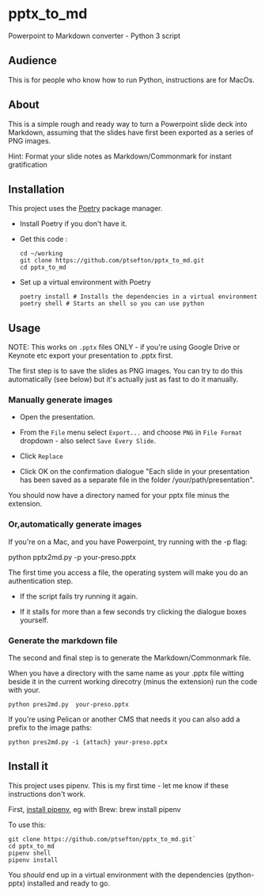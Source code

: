 # pptx_to_md

Powerpoint to Markdown converter - Python 3 script


## Audience

This is for people who know how to run Python, instructions are for MacOs.

## About 

This is a simple rough and ready way to turn a Powerpoint slide deck into Markdown, assuming that the slides have first been exported as a series of PNG images.

Hint: Format your slide notes as Markdown/Commonmark for instant gratification

## Installation

This project uses the [Poetry](https://python-poetry.org/) package manager. 

* Install Poetry if you don't have it.

* Get this code :
   ```
   cd ~/working
   git clone https://github.com/ptsefton/pptx_to_md.git
   cd pptx_to_md
   ```

* Set up a virtual environment with Poetry
  ```
  poetry install # Installs the dependencies in a virtual environment
  poetry shell # Starts an shell so you can use python
  ```

## Usage

NOTE: This works on `.pptx` files ONLY - if you're using Google Drive or Keynote etc export your presentation to .pptx first.

The first step is to save the slides as PNG images. You can try to do this automatically (see below) but it's actually just as fast to do it manually.

### Manually generate images

* Open the presentation.

* From the `File` menu select `Export...` and choose `PNG` in `File Format` dropdown - also select `Save Every Slide`.

*  Click `Replace`

* Click OK on the confirmation dialogue "Each slide in your presentation has been saved as a separate file in the folder /your/path/presentation".

You should now have a directory named for your pptx file minus the extension.

### Or,automatically generate images

If you're on a Mac, and you have Powerpoint, try running with the -p flag:

   python pptx2md.py -p your-preso.pptx 

The first time you access a file, the operating system will make you do an authentication step.

*  If the script fails try running it again. 

*  If it stalls for more than a few seconds try clicking the dialogue boxes yourself.


### Generate the markdown file

The second and final step is to generate the Markdown/Commonmark file.   

When you have a directory with the same name as your .pptx file witting beside it in the current working direcotry (minus the extension) run the code with your.

    python pres2md.py  your-preso.pptx 


If you're using Pelican or another CMS that needs it you can also add a prefix to the image paths:

    python pres2md.py -i {attach} your-preso.pptx 










## Install it

This project uses pipenv. This is my first time - let me know if these instructions don't work.

First, [install pipenv](https://github.com/pypa/pipenv), eg with Brew:
    brew install pipenv

To use this:

```
git clone https://github.com/ptsefton/pptx_to_md.git`
cd pptx_to_md
pipenv shell
pipenv install
```

You _should_ end up in a virtual environment with the dependencies (python-pptx) installed and ready to go.




